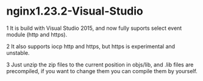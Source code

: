 # nginx1.23.2-Visual-Studio

1 It is build with Visual Studio 2015, and now fully suports select event module (http and https).

2 It also supports iocp http and https, but https is experimental and unstable.

3 Just unzip the zip files to the current position in objs/lib, and .lib files are precompiled, if you want to change them you    can compile them by yourself.
